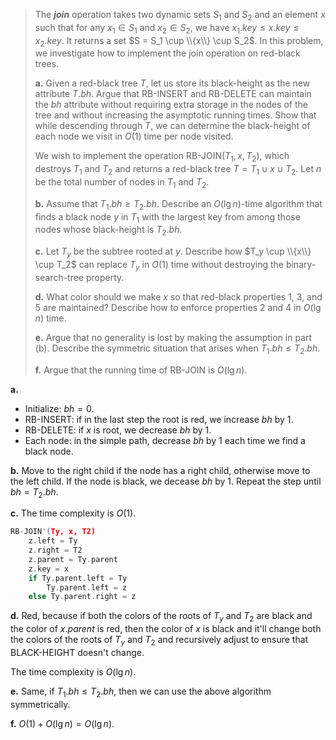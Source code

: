 > The __*join*__ operation takes two dynamic sets $S_1$ and $S_2$ and an element $x$ such that for any $x_1 \in S_1$ and $x_2 \in S_2$, we have $x_1.key \le x.key \le x_2.key$. It returns a set $S = S_1 \cup \\{x\\} \cup S_2$. In this problem, we investigate how to implement the join operation on red-black trees.
>
> **a.** Given a red-black tree $T$, let us store its black-height as the new attribute $T.bh$. Argue that $\text{RB-INSERT}$ and $\text{RB-DELETE}$ can maintain the $bh$ attribute without requiring extra storage in the nodes of the tree and without increasing the asymptotic running times. Show that while descending through $T$, we can determine the black-height of each node we visit in $O(1)$ time per node visited.
>
> We wish to implement the operation $\text{RB-JOIN}(T_1, x, T_2)$, which destroys $T_1$ and $T_2$ and returns a red-black tree $T = T_1 \cup {x} \cup T_2$. Let $n$ be the total number of nodes in $T_1$ and $T_2$.
>
> **b.** Assume that $T_1.bh \ge T_2.bh$. Describe an $O(\lg n)$-time algorithm that finds a black node $y$ in $T_1$ with the largest key from among those nodes whose black-height is $T_2.bh$.
>
> **c.** Let $T_y$ be the subtree rooted at $y$. Describe how $T_y \cup \\{x\\} \cup T_2$ can replace $T_y$ in $O(1)$ time without destroying the binary-search-tree property.
>
> **d.** What color should we make $x$ so that red-black properties 1, 3, and 5 are maintained? Describe how to enforce properties 2 and 4 in $O(\lg n)$ time.
>
> **e.** Argue that no generality is lost by making the assumption in part (b). Describe the symmetric situation that arises when $T_1.bh \le T_2.bh$.
>
> **f.** Argue that the running time of $\text{RB-JOIN}$ is $O(\lg n)$.

**a.** 

- Initialize: $bh = 0$.
- $\text{RB-INSERT}$: if in the last step the root is red, we increase $bh$ by $1$.
- $\text{RB-DELETE}$: if $x$ is root, we decrease $bh$ by $1$.
- Each node: in the simple path, decrease $bh$ by $1$ each time we find a black node.

**b.** Move to the right child if the node has a right child, otherwise move to the left child. If the node is black, we decease $bh$ by $1$. Repeat the step until $bh = T_2.bh$.

**c.** The time complexity is $O(1)$.

```cpp
RB-JOIN'(Ty, x, T2)
    z.left = Ty
    z.right = T2
    z.parent = Ty.parent
    z.key = x
    if Ty.parent.left = Ty
        Ty.parent.left = z
    else Ty.parent.right = z
```

**d.** Red, because if both the colors of the roots of $T_y$ and $T_2$ are black and the color of $x.parent$ is red, then the color of $x$ is black and it'll change both the colors of the roots of $T_y$ and $T_2$ and recursively adjust to ensure that $\text{BLACK-HEIGHT}$ doesn't change.

The time complexity is $O(\lg n)$.

**e.** Same, if $T_1.bh\le T_2.bh$, then we can use the above algorithm symmetrically.

**f.** $O(1) + O(\lg n) = O(\lg n)$.
